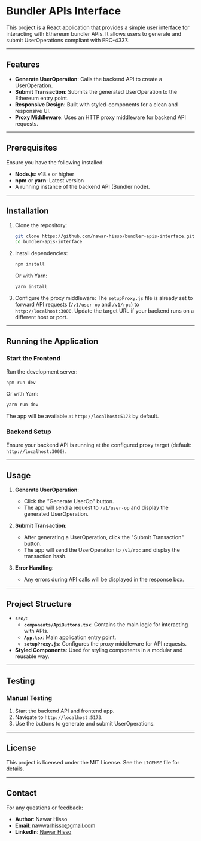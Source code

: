 # Bundler APIs Interface

This project is a React application that provides a simple user interface for interacting with Ethereum bundler APIs. It allows users to generate and submit UserOperations compliant with ERC-4337.

---

## Features

- **Generate UserOperation**: Calls the backend API to create a UserOperation.
- **Submit Transaction**: Submits the generated UserOperation to the Ethereum entry point.
- **Responsive Design**: Built with styled-components for a clean and responsive UI.
- **Proxy Middleware**: Uses an HTTP proxy middleware for backend API requests.

---

## Prerequisites

Ensure you have the following installed:

- **Node.js**: v18.x or higher
- **npm** or **yarn**: Latest version
- A running instance of the backend API (Bundler node).

---

## Installation

1. Clone the repository:

   ```bash
   git clone https://github.com/nawar-hisso/bundler-apis-interface.git
   cd bundler-apis-interface
   ```

2. Install dependencies:

   ```bash
   npm install
   ```

   Or with Yarn:

   ```bash
   yarn install
   ```

3. Configure the proxy middleware:
   The `setupProxy.js` file is already set to forward API requests (`/v1/user-op` and `/v1/rpc`) to `http://localhost:3000`. Update the target URL if your backend runs on a different host or port.

---

## Running the Application

### Start the Frontend

Run the development server:

```bash
npm run dev
```

Or with Yarn:

```bash
yarn run dev
```

The app will be available at `http://localhost:5173` by default.

### Backend Setup

Ensure your backend API is running at the configured proxy target (default: `http://localhost:3000`).

---

## Usage

1. **Generate UserOperation**:

   - Click the "Generate UserOp" button.
   - The app will send a request to `/v1/user-op` and display the generated UserOperation.

2. **Submit Transaction**:

   - After generating a UserOperation, click the "Submit Transaction" button.
   - The app will send the UserOperation to `/v1/rpc` and display the transaction hash.

3. **Error Handling**:
   - Any errors during API calls will be displayed in the response box.

---

## Project Structure

- **`src/`**:
  - **`components/ApiButtons.tsx`**: Contains the main logic for interacting with APIs.
  - **`App.tsx`**: Main application entry point.
  - **`setupProxy.js`**: Configures the proxy middleware for API requests.
- **Styled Components**: Used for styling components in a modular and reusable way.

---

## Testing

### Manual Testing

1. Start the backend API and frontend app.
2. Navigate to `http://localhost:5173`.
3. Use the buttons to generate and submit UserOperations.

---

## License

This project is licensed under the MIT License. See the `LICENSE` file for details.

---

## Contact

For any questions or feedback:

- **Author**: Nawar Hisso
- **Email**: [nawwarhisso@gmail.com](mailto:nawwarhisso@gmail.com)
- **LinkedIn**: [Nawar Hisso](https://www.linkedin.com/in/nawarhisso/)
